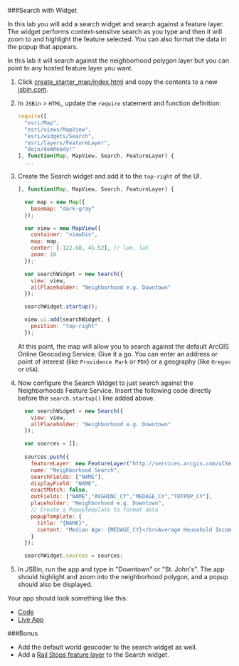 ###Search with Widget

In this lab you will add a search widget and search against a feature layer. The widget performs context-sensitve search as you type and then it will zoom to and highlight the feature selected. You can also format the data in the popup that appears. 

In this lab it will search against the neighborhood polygon layer but you can point to any hosted feature layer you want.

1. Click [create_starter_map/index.html](../create_starter_map/index.html) and copy the contents to a new [jsbin.com](http://jsbin.com).

2. In `JSBin` > `HTML`, update the `require` statement and function definition:

    ```javascript
    require([
      "esri/Map",
      "esri/views/MapView",
      "esri/widgets/Search",
      "esri/layers/FeatureLayer",
      "dojo/domReady!"
    ], function(Map, MapView, Search, FeatureLayer) {
      ... 
    ```

3. Create the Search widget and add it to the `top-right` of the UI.

    ```javascript
    ], function(Map, MapView, Search, FeatureLayer) {

      var map = new Map({
        basemap: "dark-gray"
      });

      var view = new MapView({
        container: "viewDiv",
        map: map,
        center: [-122.68, 45.52], // lon, lat
        zoom: 10
      });

      var searchWidget = new Search({
        view: view,
        allPlaceholder: "Neighborhood e.g. Downtown"
      });

      searchWidget.startup();

      view.ui.add(searchWidget, {
        position: "top-right"
      });
    ```

    At this point, the map will allow you to search against the default ArcGIS Online Geocoding Service. Give it a go. You can enter an address or point of interest (like `Providence Park` or `PDX`) or a geography (like `Oregon` or `USA`).

4. Now configure the Search Widget to just search against the Neighborhoods Feature Service. Insert the following code directly before the `search.startup()` line added above.

    ```javascript
      var searchWidget = new Search({
        view: view,
        allPlaceholder: "Neighborhood e.g. Downtown"
      });

      var sources = [];
      
      sources.push({
        featureLayer: new FeatureLayer("http://services.arcgis.com/uCXeTVveQzP4IIcx/arcgis/rest/services/PDX_Neighborhoods_Styled/FeatureServer/0"),
        name: "Neighborhood Search",
        searchFields: ["NAME"],
        displayField: "NAME",
        exactMatch: false,
        outFields: ["NAME","AVGHINC_CY","MEDAGE_CY","TOTPOP_CY"],
        placeholder: "Neighborhood e.g. Downtown",
        // Create a PopupTemplate to format data
        popupTemplate: {
          title: "{NAME}",
          content: "Median Age: {MEDAGE_CY}</br>Average Household Income: {AVGHINC_CY}</br> Population: {TOTPOP_CY}"
        }
      });

      searchWidget.sources = sources;
    ```

5. In JSBin, run the app and type in "Downtown" or "St. John's". The app should highlight and zoom into the neighborhood polygon, and a popup should also be displayed.

Your app should look something like this:
* [Code](index.html)
* [Live App](http://esri.github.io/geodev-hackerlabs/develop/jsapi/search_with_widget/index.html)

###Bonus
* Add the default world geocoder to the search widget as well.
* Add a [Rail Stops feature layer](http://services.arcgis.com/uCXeTVveQzP4IIcx/arcgis/rest/services/PDX_Rail_Stops_Styled/FeatureServer/0) to the Search widget.